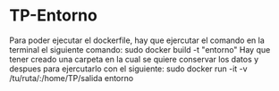 # TP-Entorno

Para poder ejecutar el dockerfile, hay que ejercutar el comando en la terminal el siguiente comando: sudo docker build -t "entorno"
Hay que tener creado una carpeta en la cual se quiere conservar los datos y despues para ejercutarlo con el siguiente:
sudo docker run -it -v /tu/ruta/:/home/TP/salida entorno
